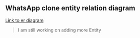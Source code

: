 ## WhatsApp clone entity relation diagram


[Link to er diagram](https://whimsical.com/WZkrxL7kFh9Ki6fBPCAccq)

> I am still working on adding more Entity